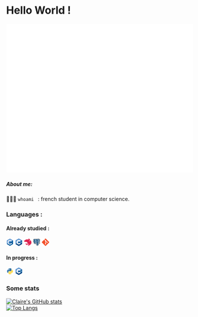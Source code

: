 # Hello World ! 



<img src="https://github.com/Ccommiss/ccommiss/blob/main/hello.svg" width="700" height="400" alt="css-in-readme">

##### About me: 

👩🏻‍💻 ```whoami ``` :  french student in computer science.





### Languages : 

#### Already studied : 
<img height="20" src="https://github.com/devicons/devicon/blob/master/icons/c/c-original.svg"></img>
<img height="20" src="https://github.com/devicons/devicon/blob/master/icons/cplusplus/cplusplus-original.svg"></img>
<img height="20" src="https://github.com/devicons/devicon/blob/master/icons/nestjs/nestjs-plain.svg"></img>
<img height="20" src="https://github.com/devicons/devicon/blob/master/icons/postgresql/postgresql-original.svg"></img>
<img height="20" src="https://github.com/devicons/devicon/blob/master/icons/git/git-original.svg"></img>


#### In progress : 
<img height="20" src="https://github.com/devicons/devicon/blob/master/icons/python/python-original.svg"></img>
<img height="20" src="https://github.com/devicons/devicon/blob/master/icons/cplusplus/cplusplus-original.svg"></img>



### Some stats 
[![Claire's GitHub stats](https://github-readme-stats.vercel.app/api?username=ccommiss&theme=radical)](https://github.com/anuraghazra/github-readme-stats)
<br>
[![Top Langs](https://github-readme-stats.vercel.app/api/top-langs/?username=Ccommiss&layout=compact&&exclude_repo=inception,ft_server&hide=Roff,Objective-c&theme=radical)](https://github.com/anuraghazra/github-readme-stats)

 
